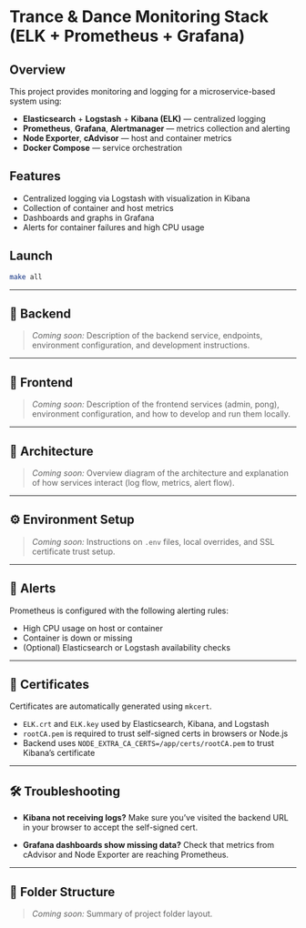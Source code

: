 # Trance & Dance Monitoring Stack (ELK + Prometheus + Grafana)

## Overview

This project provides monitoring and logging for a microservice-based system using:

- **Elasticsearch** + **Logstash** + **Kibana (ELK)** — centralized logging
- **Prometheus**, **Grafana**, **Alertmanager** — metrics collection and alerting
- **Node Exporter**, **cAdvisor** — host and container metrics
- **Docker Compose** — service orchestration

## Features

- Centralized logging via Logstash with visualization in Kibana
- Collection of container and host metrics
- Dashboards and graphs in Grafana
- Alerts for container failures and high CPU usage

## Launch

```bash
make all
```

---

## 🔧 Backend

> _Coming soon:_ Description of the backend service, endpoints, environment configuration, and development instructions.

---

## 🎨 Frontend

> _Coming soon:_ Description of the frontend services (admin, pong), environment configuration, and how to develop and run them locally.

---

## 🧱 Architecture

> _Coming soon:_ Overview diagram of the architecture and explanation of how services interact (log flow, metrics, alert flow).

---

## ⚙️ Environment Setup

> _Coming soon:_ Instructions on `.env` files, local overrides, and SSL certificate trust setup.

---

## 🚨 Alerts

Prometheus is configured with the following alerting rules:

- High CPU usage on host or container
- Container is down or missing
- (Optional) Elasticsearch or Logstash availability checks

---

## 🔐 Certificates

Certificates are automatically generated using `mkcert`.

- `ELK.crt` and `ELK.key` used by Elasticsearch, Kibana, and Logstash
- `rootCA.pem` is required to trust self-signed certs in browsers or Node.js
- Backend uses `NODE_EXTRA_CA_CERTS=/app/certs/rootCA.pem` to trust Kibana’s certificate

---

## 🛠 Troubleshooting

- **Kibana not receiving logs?**
  Make sure you’ve visited the backend URL in your browser to accept the self-signed cert.

- **Grafana dashboards show missing data?**
  Check that metrics from cAdvisor and Node Exporter are reaching Prometheus.

---

## 📁 Folder Structure

> _Coming soon:_ Summary of project folder layout.
